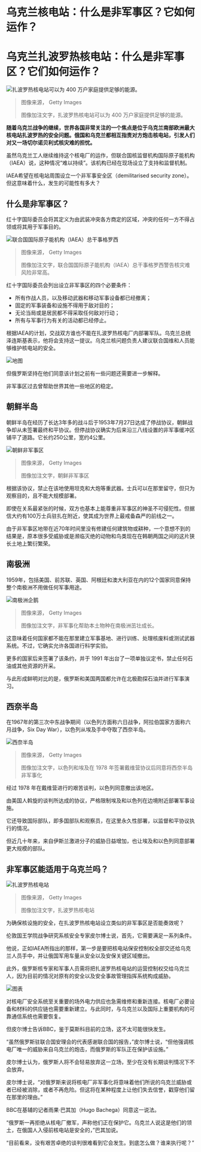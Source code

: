 # 乌克兰核电站：什么是非军事区？它如何运作？

#  乌克兰扎波罗热核电站：什么是非军事区？它们如何运作？


![扎波罗热核电站可以为 400 万户家庭提供足够的能源。](_126630397_c3ec12a8-2f05-45a4-a914-569c4e63f4fe.jpg)

> 图像来源，  Getty Images
>
> 图像加注文字，扎波罗热核电站可以为 400 万户家庭提供足够的能源。

**随着乌克兰战争的继续，世界各国非常关注的一个焦点是位于乌克兰南部欧洲最大核电站扎波罗热的安全问题。俄国和乌克兰都相互指责对方炮击核电站，引发人们对又一场切尔诺贝利式核灾难的担忧。**

虽然乌克兰工人继续维持这个核电厂的运作，但联合国核监督机构国际原子能机构（IAEA）说，这种情况“难以持续”。该机构已经在现场设立了支持和监督机制。

IAEA希望在核电站周围设立一个非军事安全区（demilitarised security zone）。但这意味着什么，发生的可能性有多大？

##  什么是非军事区？

红十字国际委员会将其定义为由武装冲突各方商定的区域，冲突的任何一方不得占领或将其用于军事目的。

![联合国国际原子能机构（IAEA）总干事格罗西](_126628787_dmz2.jpg)

> 图像来源，  Getty Images
>
> 图像加注文字，联合国国际原子能机构（IAEA）总干事格罗西警告核灾难风险非常高。

红十字国际委员会列出设立非军事区的四个必要条件：

  * 所有作战人员，以及移动武器和移动军事设备都已经撤离； 
  * 固定的军事装备和设施不得用于敌对目的； 
  * 无论当局或是居民都不得采取任何敌对行动； 
  * 所有与军事行为有关的活动都已经停止。 

根据IAEA的计划，交战双方谁也不能在扎波罗热核电厂内部署军队。乌克兰总统泽连斯基表示，他将会支持这一提议。乌克兰核问题负责人建议联合国维和人员能够维护核电站的安全。

![地图](_126636047_0b446f35-1bdd-4fa2-a79a-bfeb9c32a812.jpg)

但俄罗斯坚持在他们同意该计划之前有一些问题还需要进一步解释。

非军事区过去曾帮助世界其他一些地区的稳定。

##  朝鲜半岛

朝鲜半岛在经历了长达3年多的战斗后于1953年7月27日达成了停战协议，朝鲜战争却从未签署最终和平协议。但停战协议确实为后来沿三八线设置的非军事缓冲区铺平了道路。它长约250公里，宽约4公里。

![朝鲜非军事区](_126628728_dmz3.jpg)

> 图像来源，  Getty Images
>
> 图像加注文字，朝鲜非军事区

根据该协议，禁止在该地使用坦克和大炮等重武器。士兵可以在那里留守，但只为观察目的，且不能大规模部署。

即使在关系最紧张的时候，双方也基本上能尊重非军事区的神圣不可侵犯性。但据信大约有100万士兵驻扎在附近，使其成为世界上最戒备森严的前线之一。

由于非军事区地带在近70年时间里没有修建任何建筑物或耕种，一个意想不到的结果是，原本很多受威胁或是濒临灭绝的动物和鸟类现在在韩朝两国之间的这片狭长土地上繁衍繁荣。

##  南极洲

1959年，包括美国、前苏联、英国、阿根廷和澳大利亚在内的12个国家同意保持整个南极洲不用做任何军事用途。

![南极洲企鹅](_126628720_dmz5.jpg)

> 图像来源，  Getty Images
>
> 图像加注文字，非军事化帮助本土物种在南极洲茁壮成长。

这意味着任何国家都不能在那里建立军事基地、进行训练、处理核废料或测试武器系统。不过，它确实允许各国进行科学实验。

更多的国家后来签署了该条约，并于 1991 年出台了一项单独议定书，禁止任何石油或其他资源的开采。

与此形成鲜明对比的是，俄罗斯和美国两国都允许在北极勘探石油并进行军事演习。

##  西奈半岛

在1967年的第三次中东战争期间（以色列方面称六日战争，阿拉伯国家方面称六月战争，Six Day War），以色列从埃及手中夺取了西奈半岛。

![西奈半岛](_126628783_dmz4.jpg)

> 图像来源，  Getty Images
>
> 图像加注文字，以色列和埃及在 1978 年签署戴维营协议后同意将西奈半岛非军事化

经过 1978 年在戴维营进行的艰苦谈判，以色列同意撤出该地区。

由美国人斡旋的谈判所达成的协议，严格限制埃及和以色列在边境附近部署军事设施。

它还导致国际部队，即多国部队和观察员，在这里永久性部署，以监督和平协议执行的情况。

但近几十年来，来自伊斯兰激进分子的威胁日益增加，也让埃及和以色列同意部署更大规模的部队。

##  非军事区能适用于乌克兰吗？

![扎波罗热核电站](_126628724_dmz1.jpg)

> 图像来源，  Getty Images
>
> 图像加注文字，扎波罗热核电站

为确保核设施的安全，在扎波罗热核电站设立类似的非军事区是否能奏效呢？

伦敦国王学院战争研究系核安全专家皮尔博士说，首先，它需要满足一系列条件。

他说，正如IAEA所指出的那样，第一步是要把核电站保安控制权全部交还给乌克兰人员手中，并让俄国军用车量从安全以及安保关键区域撤出。

此外，俄罗斯核专家和军事人员需将把扎波罗热核电站的运营控制权交给乌克兰人，因为目前的情况对原有的安全以及安全事故管理指挥系统构成威胁。

![图表](_126636048_5234d9d5-0571-4d78-8c75-d2c0757fc5b3.jpg)

对核电厂安全系统至关重要的场外电力供应也急需维修和重新连接。核电厂必要设备和材料的供应链也需要重新建立。与此同时，与乌克兰以及国际上重要机构的可靠通信系统也需要恢复。

但皮尔博士告诉BBC，鉴于莫斯科目前的立场，这不太可能很快发生。

“虽然俄罗斯驻联合国安理会的代表感谢联合国的报告，”皮尔博士说，“但他强调核电厂唯一的威胁来自乌克兰的炮击，而俄罗斯的军队正在保护该设施。”

皮尔博士认为，俄罗斯人将不会轻易放弃这一立场，至少在没有长期谈判情况下不会放弃。

皮尔博士说，“对俄罗斯来说将核电厂非军事化将意味着他们所说的乌克兰威胁或者已经被消除，或者不再危险。但这将在某种程度上让他们失去信誉，戳穿他们留在那里的理由。”

BBC在基辅的记者雨果·巴其加（Hugo Bachega）同意这一说法。

“俄罗斯一再拒绝从核电厂撤军，声称他们正在保护它。乌克兰人说这是他们的领土，在俄国人入侵前核电站是安全的，”巴其加说。

“目前看来，没有艰苦卓绝的谈判很难看到它会发生。到底怎么做？谁来执行呢？”


